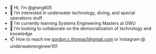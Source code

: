- 👋 Hi, I’m @gtwrg605
- 👀 I’m interested in underwater technology, diving, and special operations stuff
- 🌱 I’m currently learning Systems Engineering Masters at GWU
- 💞️ I’m looking to collaborate on the democratization of technology and knowledge
- 📫 How to reach me gordon.c.thomas1@gmail.com    or instagram @ underwaterengineer101

<!---
gtwrg605/gtwrg605 is a ✨ special ✨ repository because its `README.md` (this file) appears on your GitHub profile.
You can click the Preview link to take a look at your changes.
--->

